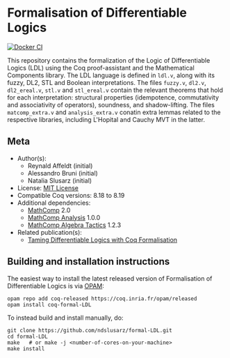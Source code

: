 <!---
This file was generated from `meta.yml`, please do not edit manually.
Follow the instructions on https://github.com/coq-community/templates to regenerate.
--->
# Formalisation of Differentiable Logics

[![Docker CI][docker-action-shield]][docker-action-link]

[docker-action-shield]: https://github.com/ndslusarz/formal-LDL/actions/workflows/docker-action.yml/badge.svg?branch=master
[docker-action-link]: https://github.com/ndslusarz/formal-LDL/actions/workflows/docker-action.yml




This repository contains the formalization of the Logic of
Differentiable Logics (LDL) using the Coq proof-assistant and the
Mathematical Components library.
The LDL language is defined in `ldl.v`, along with its fuzzy, DL2, STL
and Boolean interpretations.  The files `fuzzy.v`, `dl2.v`,
`dl2_ereal.v`, `stl.v` and `stl_ereal.v` contain the relevant theorems
that hold for each interpretation: structural properties (idempotence,
commutativity and associativity of operators), soundness, and shadow-lifting.
The files `matcomp_extra.v` and `analysis_extra.v` conatin extra lemmas related to
the respective libraries, including L'Hopital and Cauchy MVT in the latter.

## Meta

- Author(s):
  - Reynald Affeldt (initial)
  - Alessandro Bruni (initial)
  - Natalia Slusarz (initial)
- License: [MIT License](LICENSE)
- Compatible Coq versions: 8.18 to 8.19
- Additional dependencies:
  - [MathComp](https://math-comp.github.io) 2.0
  - [MathComp Analysis](https://github.com/math-comp/analysis) 1.0.0
  - [MathComp Algebra Tactics](https://github.com/math-comp/algebra-tactics) 1.2.3
- Related publication(s):
  - [Taming Differentiable Logics with Coq Formalisation](https://arxiv.org/abs/2403.13700) 

## Building and installation instructions

The easiest way to install the latest released version of Formalisation of Differentiable Logics
is via [OPAM](https://opam.ocaml.org/doc/Install.html):

```shell
opam repo add coq-released https://coq.inria.fr/opam/released
opam install coq-formal-LDL
```

To instead build and install manually, do:

``` shell
git clone https://github.com/ndslusarz/formal-LDL.git
cd formal-LDL
make   # or make -j <number-of-cores-on-your-machine> 
make install
```



